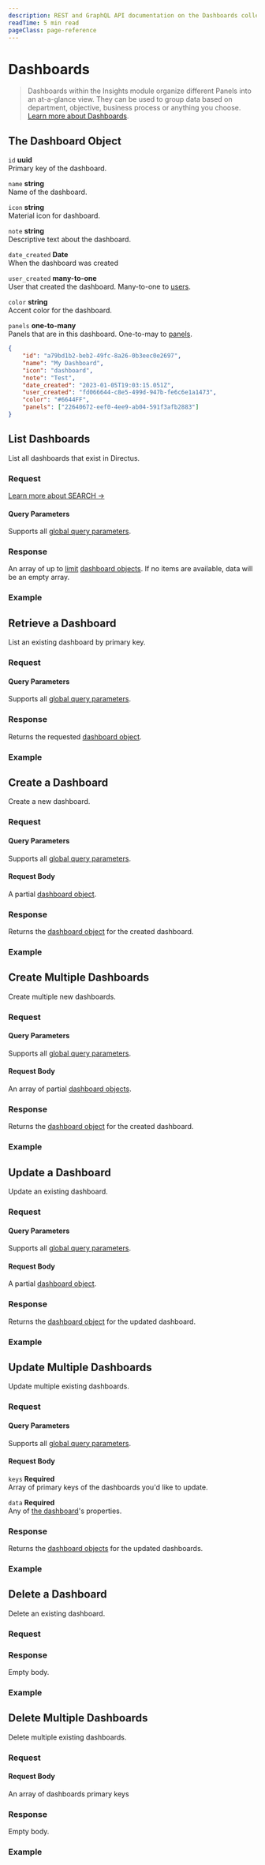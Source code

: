 ```yaml
---
description: REST and GraphQL API documentation on the Dashboards collection in Directus.
readTime: 5 min read
pageClass: page-reference
---
```


# Dashboards

> Dashboards within the Insights module organize different Panels into an at-a-glance view. They can be used to group
> data based on department, objective, business process or anything you choose.
> [Learn more about Dashboards](/user-guide/insights/dashboards).

## The Dashboard Object

`id` **uuid**\
Primary key of the dashboard.

`name` **string**\
Name of the dashboard.

`icon` **string**\
Material icon for dashboard.

`note` **string**\
Descriptive text about the dashboard.

`date_created` **Date**\
When the dashboard was created

`user_created` **many-to-one**\
User that created the dashboard. Many-to-one to [users](/reference/system/users).

`color` **string**\
Accent color for the dashboard.

`panels` **one-to-many**\
Panels that are in this dashboard. One-to-may to [panels](/reference/system/panels).

```json
{
	"id": "a79bd1b2-beb2-49fc-8a26-0b3eec0e2697",
	"name": "My Dashboard",
	"icon": "dashboard",
	"note": "Test",
	"date_created": "2023-01-05T19:03:15.051Z",
	"user_created": "fd066644-c8e5-499d-947b-fe6c6e1a1473",
	"color": "#6644FF",
	"panels": ["22640672-eef0-4ee9-ab04-591f3afb2883"]
}
```

## List Dashboards

List all dashboards that exist in Directus.

### Request

<SnippetToggler :choices="['REST', 'GraphQL', 'SDK']" label="API">
<template #rest>

`GET /dashboards`

`SEARCH /dashboards`

</template>
<template #graphql>

`POST /graphql/system`

```graphql
type Query {
	dashboards: [directus_dashboards]
}
```

</template>
<template #sdk>

```js
import { createDirectus } from '@directus/sdk';
import { rest, readDashboards } from '@directus/sdk/rest';

const client = createDirectus('app_url').with(rest());

const result = await client.request(
	readDashboards({
		fields: ['*'],
	})
);

console.log(result);
```

</template>
</SnippetToggler>

[Learn more about SEARCH ->](/reference/introduction#search-http-method)

#### Query Parameters

Supports all [global query parameters](/reference/query).

### Response

An array of up to [limit](/reference/query#limit) [dashboard objects](#the-dashboard-object). If no items are available,
data will be an empty array.

### Example

<SnippetToggler :choices="['REST', 'GraphQL', 'SDK']" label="API">
<template #rest>

`GET /dashboards`

`SEARCH /dashboards`

</template>
<template #graphql>

`POST /graphql/system`

```graphql
query {
	dashboards {
		id
		name
	}
}
```

</template>
<template #sdk>

```js
import { createDirectus } from '@directus/sdk';
import { rest, readDashboards } from '@directus/sdk/rest';

const client = createDirectus('https://directus.example.com').with(rest());

const result = await client.request(
	readDashboards({
		fields: ['*'],
	})
);

console.log(result);
```

</template>
</SnippetToggler>

## Retrieve a Dashboard

List an existing dashboard by primary key.

### Request

<SnippetToggler :choices="['REST', 'GraphQL', 'SDK']" label="API">
<template #rest>

`GET /dashboards/:id`

</template>
<template #graphql>

`POST /graphql/system`

```graphql
type Query {
	dashboards_by_id(id: ID!): directus_dashboards
}
```

</template>
<template #sdk>

```js
import { createDirectus } from '@directus/sdk';
import { rest, readDashboard } from '@directus/sdk/rest';

const client = createDirectus('app_url').with(rest());

const result = await client.request(
	readDashboard('dashboard_id', {
		fields: ['*'],
	})
);

console.log(result);
```

</template>
</SnippetToggler>

#### Query Parameters

Supports all [global query parameters](/reference/query).

### Response

Returns the requested [dashboard object](#the-dashboard-object).

### Example

<SnippetToggler :choices="['REST', 'GraphQL', 'SDK']" label="API">
<template #rest>

`GET /dashboards/2fc325fb-299b-4d20-a9e7-a34349dee8b2`

</template>
<template #graphql>

```graphql
query {
	dashboards_by_id(id: "2fc325fb-299b-4d20-a9e7-a34349dee8b2") {
		id
		name
	}
}
```

</template>
<template #sdk>

```js
import { createDirectus } from '@directus/sdk';
import { rest, readDashboard } from '@directus/sdk/rest';

const client = createDirectus('https://directus.example.com').with(rest());

const result = await client.request(
	readDashboard('751a81de-9e00-4ffe-a2c1-6e04619b859f', {
		fields: ['*'],
	})
);

console.log(result);
```

</template>
</SnippetToggler>

## Create a Dashboard

Create a new dashboard.

### Request

<SnippetToggler :choices="['REST', 'GraphQL', 'SDK']" label="API">
<template #rest>

`POST /dashboards`

```json
{
	"dashboard_field_1": "value_1",
	"dashboard_field_2": "value_2"
}
```

</template>
<template #graphql>

`POST /graphql/system`

```graphql
type Mutation {
	create_dashboards_item(data: create_directus_dashboards_input!): directus_dashboards
}
```

</template>
<template #sdk>

```js
import { createDirectus } from '@directus/sdk';
import { rest, createDashboard } from '@directus/sdk/rest';

const client = createDirectus('app_url').with(rest());

const result = await client.request(
	createDashboard({
		dashboard_field_1: 'value_1',
		dashboard_field_2: 'value_2',
	})
);

console.log(result);
```

</template>
</SnippetToggler>

#### Query Parameters

Supports all [global query parameters](/reference/query).

#### Request Body

A partial [dashboard object](#the-dashboard-object).

### Response

Returns the [dashboard object](#the-dashboard-object) for the created dashboard.

### Example

<SnippetToggler :choices="['REST', 'GraphQL', 'SDK']" label="API">
<template #rest>

`POST /dashboards`

```json
{
	"name": "My Dashboard",
	"icon": "dashboard"
}
```

</template>
<template #graphql>

`POST /graphql/system`

```graphql
mutation {
	create_dashboards_item(data: { name: "My Dashboard", icon: "dashboards" }) {
		id
		name
	}
}
```

</template>
<template #sdk>

```js
import { createDirectus } from '@directus/sdk';
import { rest, createDashboard } from '@directus/sdk/rest';

const client = createDirectus('https://directus.example.com').with(rest());

const result = await client.request(
	createDashboard({
		name: 'User Retention',
		note: 'Some insights on our users activity',
	})
);

console.log(result);
```

</template>
</SnippetToggler>

## Create Multiple Dashboards

Create multiple new dashboards.

### Request

<SnippetToggler :choices="['REST', 'GraphQL', 'SDK']" label="API">
<template #rest>

`// POST /dashboards`

```json
[
	{
		"dashboard_1_object_field_1": "value_1",
		"dashboard_1_object_field_2": "value_2"
	},
	{
		"dashboard_2_object_field_1": "value_3",
		"dashboard_2_object_field_2": "value_4"
	}
]
```

</template>
<template #graphql>

`POST /graphql/system`

```graphql
type Mutation {
	create_dashboards_items(data: [create_directus_dashboards_input!]!): [directus_dashboards]
}
```

</template>
<template #sdk>

```js
import { createDirectus } from '@directus/sdk';
import { rest, createDashboards } from '@directus/sdk/rest';

const client = createDirectus('app_url').with(rest());

const result = await client.request(
	createDashboards([
		{
			dashboard_1_field_1: 'value_1',
			dashboard_1_field_2: 'value_2',
		},
		{
			dashboard_2_field_1: 'value_3',
			dashboard_2_field_2: 'value_4',
		},
	])
);

console.log(result);
```

</template>
</SnippetToggler>

#### Query Parameters

Supports all [global query parameters](/reference/query).

#### Request Body

An array of partial [dashboard objects](#the-dashboard-object).

### Response

Returns the [dashboard object](#the-dashboard-object) for the created dashboard.

### Example

<SnippetToggler :choices="['REST', 'GraphQL', 'SDK']" label="API">
<template #rest>

`// POST /dashboards`

```json
[
	{
		"name": "My Dashboard",
		"icon": "dashboard"
	},
	{
		"name": "Another Dashboard",
		"icon": "person"
	}
]
```

</template>
<template #graphql>

`POST /graphql/system`

```graphql
mutation {
	create_dashboards_items(
		data: [{ name: "My Dashboard", icon: "dashboard" }, { name: "Another Dashboard", icon: "person" }]
	) {
		id
		name
	}
}
```

</template>
<template #sdk>

```js
import { createDirectus } from '@directus/sdk';
import { rest, createDashboards } from '@directus/sdk/rest';

const client = createDirectus('https://directus.example.com').with(rest());

const result = await client.request(
	createDashboards([
		{
			name: 'User Retention',
			note: 'Some insights on our users activity',
		},
		{
			name: 'Publishing report',
			note: 'Some charts to track our outputs',
		},
	])
);

console.log(result);
```

</template>
</SnippetToggler>

## Update a Dashboard

Update an existing dashboard.

### Request

<SnippetToggler :choices="['REST', 'GraphQL', 'SDK']" label="API">
<template #rest>

`PATCH /dashboards/:id`

```json
{
	"dashboard_field": "value_1"
}
```

</template>
<template #graphql>

`POST /graphql/system`

```graphql
type Mutation {
	update_dashboards_item(id: ID!, data: update_directus_dashboards_input): directus_dashboards
}
```

</template>
<template #sdk>

```js
import { createDirectus } from '@directus/sdk';
import { rest, updateDashboard } from '@directus/sdk/rest';

const client = createDirectus('app_url').with(rest());

const result = await client.request(
	updateDashboard('dashboard_id', {
		dashboard_field: 'value',
	})
);

console.log(result);
```

</template>
</SnippetToggler>

#### Query Parameters

Supports all [global query parameters](/reference/query).

#### Request Body

A partial [dashboard object](#the-dashboard-object).

### Response

Returns the [dashboard object](#the-dashboard-object) for the updated dashboard.

### Example

<SnippetToggler :choices="['REST', 'GraphQL', 'SDK']" label="API">
<template #rest>

`PATCH /dashboards/2fc325fb-299b-4d20-a9e7-a34349dee8b2`

```json
{
	"name": "My Updated Dashboard"
}
```

</template>
<template #graphql>

`POST /graphql/system`

```graphql
mutation {
	update_dashboards_item(id: "2fc325fb-299b-4d20-a9e7-a34349dee8b2", data: { name: "My Updated Dashboard" }) {
		id
		name
	}
}
```

</template>
<template #sdk>

```js
import { createDirectus } from '@directus/sdk';
import { rest, updateDashboard } from '@directus/sdk/rest';

const client = createDirectus('https://directus.example.com').with(rest());

const result = await client.request(
	updateDashboard('cfcc3702-33bd-4616-865c-99b59dc1cdc9', {
		color: '#6644FF',
	})
);

console.log(result);
```

</template>
</SnippetToggler>

## Update Multiple Dashboards

Update multiple existing dashboards.

### Request

<SnippetToggler :choices="['REST', 'GraphQL', 'SDK']" label="API">
<template #rest>

`PATCH /dashboards`

```json
{
	"keys": ["dashboard_key_1", "dashboard_key_2"],
	"data": {
		"dashboard_field": "value_1"
	}
}
```

</template>
<template #graphql>

`POST /graphql/system`

```graphql
type Mutation {
	update_dashboards_items(ids: [ID!]!, data: update_directus_dashboards_input): [directus_dashboards]
}
```

</template>
<template #sdk>

```js
import { createDirectus } from '@directus/sdk';
import { rest, updatedDashboards } from '@directus/sdk/rest';

const client = createDirectus('app_url').with(rest());

const result = await client.request(
	updatedDashboards(['dashboard_1_id', 'dashboard_2_id'], {
		dashboard_field: 'value_1',
	})
);

console.log(result);
```

</template>
</SnippetToggler>

#### Query Parameters

Supports all [global query parameters](/reference/query).

#### Request Body

`keys` **Required**\
Array of primary keys of the dashboards you'd like to update.

`data` **Required**\
Any of [the dashboard](#the-dashboard-object)'s properties.

### Response

Returns the [dashboard objects](#the-dashboard-object) for the updated dashboards.

### Example

<SnippetToggler :choices="['REST', 'GraphQL', 'SDK']" label="API">
<template #rest>

`PATCH /dashboards`

```json
{
	"keys": ["3f2facab-7f05-4ee8-a7a3-d8b9c634a1fc", "7259bfa8-3786-45c6-8c08-cc688e7ba229"],
	"data": {
		"color": "#6644FF"
	}
}
```

</template>
<template #graphql>

`POST /graphql/system`

```graphql
mutation {
	update_dashboards_items(
		ids: ["3f2facab-7f05-4ee8-a7a3-d8b9c634a1fc", "7259bfa8-3786-45c6-8c08-cc688e7ba229"]
		data: { color: "#6644FF" }
	) {
		id
		name
	}
}
```

</template>
<template #sdk>

```js
import { createDirectus } from '@directus/sdk';
import { rest, updatedDashboards } from '@directus/sdk/rest';

const client = createDirectus('https://directus.example.com').with(rest());

const result = await client.request(
	updatedDashboards(['cfcc3702-33bd-4616-865c-99b59dc1cdc9', '782c80a0-ad61-488d-b9e2-7d688f029421'], {
		color: '#81D4FA',
	})
);

console.log(result);
```

</template>
</SnippetToggler>

## Delete a Dashboard

Delete an existing dashboard.

### Request

<SnippetToggler :choices="['REST', 'GraphQL', 'SDK']" label="API">
<template #rest>

`DELETE /dashboards/:id`

</template>
<template #graphql>

`POST /graphql/system`

```graphql
type Mutation {
	delete_dashboards_item(id: ID!): delete_one
}
```

</template>
<template #sdk>

```js
import { createDirectus } from '@directus/sdk';
import { rest, deleteDashboard } from '@directus/sdk/rest';

const client = createDirectus('app_url').with(rest());

const result = await client.request(deleteDashboard('dashboard_id'));

console.log(result);
```

</template>
</SnippetToggler>

### Response

Empty body.

### Example

<SnippetToggler :choices="['REST', 'GraphQL', 'SDK']" label="API">
<template #rest>

`DELETE /dashboards/12204ee2-2c82-4d9a-b044-2f4842a11dba`

</template>
<template #graphql>

`POST /graphql/system`

```graphql
mutation {
	delete_dashboards_item(id: "12204ee2-2c82-4d9a-b044-2f4842a11dba") {
		id
	}
}
```

</template>
<template #sdk>

```js
import { createDirectus } from '@directus/sdk';
import { rest, deleteDashboard } from '@directus/sdk/rest';

const client = createDirectus('https://directus.example.com').with(rest());

const result = await client.request(deleteDashboard('cfcc3702-33bd-4616-865c-99b59dc1cdc9'));

console.log(result);
```

</template>
</SnippetToggler>

## Delete Multiple Dashboards

Delete multiple existing dashboards.

### Request

<SnippetToggler :choices="['REST', 'GraphQL', 'SDK']" label="API">
<template #rest>

`DELETE /dashboards`

```json
["dashboard_id_1", "dashboard_id_2", "dashboard_id_3"]
```

</template>
<template #graphql>

`POST /graphql/system`

```graphql
type Mutation {
	delete_dashboards_items(ids: [ID!]!): delete_many
}
```

</template>
<template #sdk>

```js
import { createDirectus } from '@directus/sdk';
import { rest, deleteDashboards } from '@directus/sdk/rest';

const client = createDirectus('app_url').with(rest());

const result = await client.request(deleteDashboards(['dashboard_id_1', 'dashboard_id_2']));

console.log(result);
```

</template>
</SnippetToggler>

#### Request Body

An array of dashboards primary keys

### Response

Empty body.

### Example

<SnippetToggler :choices="['REST', 'GraphQL', 'SDK']" label="API">
<template #rest>

`DELETE /dashboards`

```json
["25821236-8c2a-4f89-8fdc-c7d01f35877d", "02b9486e-4273-4fd5-b94b-e18fd923d1ed", "7d62f1e9-a83f-407b-84f8-1c184f014501"]
```

</template>
<template #graphql>

`POST /graphql/system`

```graphql
mutation {
	delete_dashboards_items(
		ids: [
			"25821236-8c2a-4f89-8fdc-c7d01f35877d"
			"02b9486e-4273-4fd5-b94b-e18fd923d1ed"
			"7d62f1e9-a83f-407b-84f8-1c184f014501"
		]
	) {
		ids
	}
}
```

</template>
<template #sdk>

```js
import { createDirectus } from '@directus/sdk';
import { rest, deleteDashboards } from '@directus/sdk/rest';

const client = createDirectus('https://directus.example.com').with(rest());

const result = await client.request(
	deleteDashboards(['751a81de-9e00-4ffe-a2c1-6e04619b859f', '782c80a0-ad61-488d-b9e2-7d688f029421'])
);

console.log(result);
```

</template>
</SnippetToggler>
